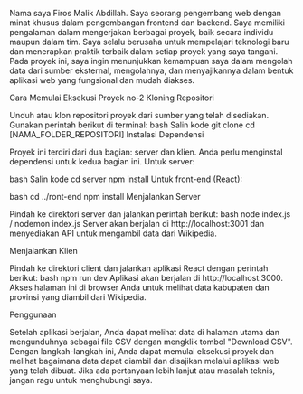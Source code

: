 Nama saya Firos Malik Abdillah. Saya seorang pengembang web dengan minat khusus dalam pengembangan frontend dan backend. Saya memiliki pengalaman dalam mengerjakan berbagai proyek, baik secara individu maupun dalam tim. Saya selalu berusaha untuk mempelajari teknologi baru dan menerapkan praktik terbaik dalam setiap proyek yang saya tangani. Pada proyek ini, saya ingin menunjukkan kemampuan saya dalam mengolah data dari sumber eksternal, mengolahnya, dan menyajikannya dalam bentuk aplikasi web yang fungsional dan mudah diakses.

Cara Memulai Eksekusi Proyek no-2
Kloning Repositori

Unduh atau klon repositori proyek dari sumber yang telah disediakan.
Gunakan perintah berikut di terminal:
bash
Salin kode
git clone 
cd [NAMA_FOLDER_REPOSITORI]
Instalasi Dependensi

Proyek ini terdiri dari dua bagian: server dan klien. Anda perlu menginstal dependensi untuk kedua bagian ini.
Untuk server:

bash
Salin kode
cd server
npm install
Untuk front-end (React):

bash
cd ../ront-end
npm install
Menjalankan Server

Pindah ke direktori server dan jalankan perintah berikut:
bash
node index.js / nodemon index.js
Server akan berjalan di http://localhost:3001 dan menyediakan API untuk mengambil data dari Wikipedia.

Menjalankan Klien

Pindah ke direktori client dan jalankan aplikasi React dengan perintah berikut:
bash
npm run dev
Aplikasi akan berjalan di http://localhost:3000. Akses halaman ini di browser Anda untuk melihat data kabupaten dan provinsi yang diambil dari Wikipedia.

Penggunaan

Setelah aplikasi berjalan, Anda dapat melihat data di halaman utama dan mengunduhnya sebagai file CSV dengan mengklik tombol "Download CSV".
Dengan langkah-langkah ini, Anda dapat memulai eksekusi proyek dan melihat bagaimana data dapat diambil dan disajikan melalui aplikasi web yang telah dibuat. Jika ada pertanyaan lebih lanjut atau masalah teknis, jangan ragu untuk menghubungi saya.
